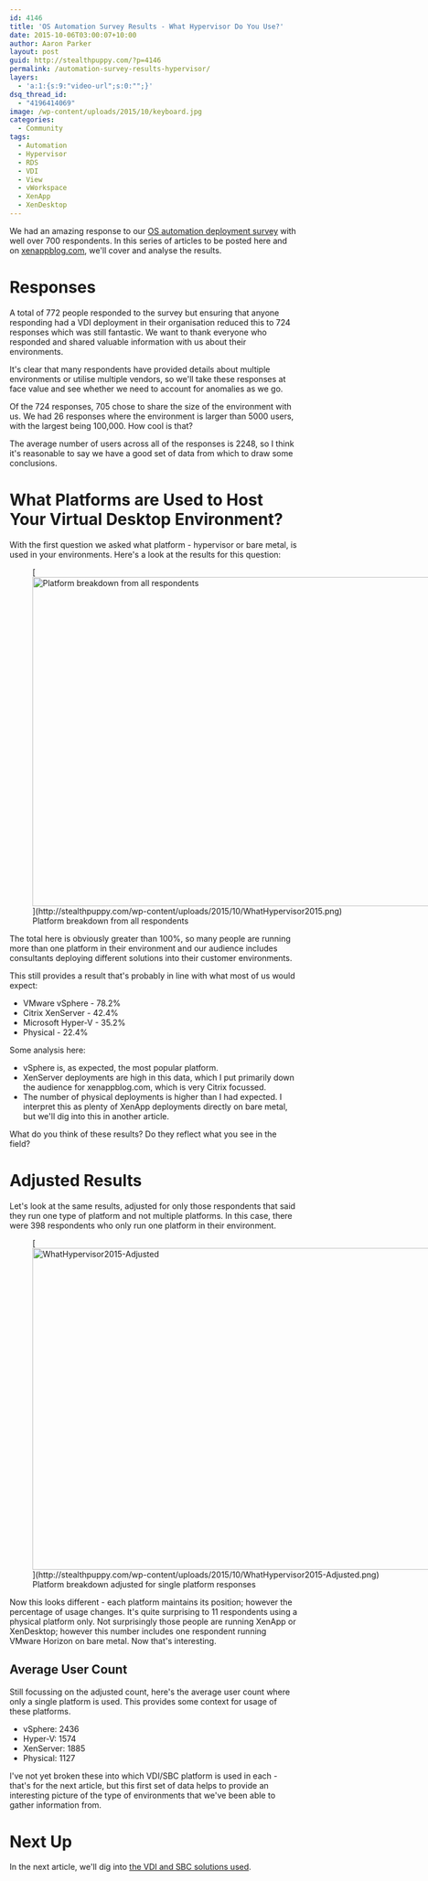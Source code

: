 ```yaml
---
id: 4146
title: 'OS Automation Survey Results - What Hypervisor Do You Use?'
date: 2015-10-06T03:00:07+10:00
author: Aaron Parker
layout: post
guid: http://stealthpuppy.com/?p=4146
permalink: /automation-survey-results-hypervisor/
layers:
  - 'a:1:{s:9:"video-url";s:0:"";}'
dsq_thread_id:
  - "4196414069"
image: /wp-content/uploads/2015/10/keyboard.jpg
categories:
  - Community
tags:
  - Automation
  - Hypervisor
  - RDS
  - VDI
  - View
  - vWorkspace
  - XenApp
  - XenDesktop
---
```

We had an amazing response to our [OS automation deployment survey](http://xenappblog.com/2015/take-part-in-the-os-deployment-automation-survey/) with well over 700 respondents. In this series of articles to be posted here and on [xenappblog.com](http://xenappblog.com), we'll cover and analyse the results.

# Responses

A total of 772 people responded to the survey but ensuring that anyone responding had a VDI deployment in their organisation reduced this to 724 responses which was still fantastic. We want to thank everyone who responded and shared valuable information with us about their environments.

It's clear that many respondents have provided details about multiple environments or utilise multiple vendors, so we'll take these responses at face value and see whether we need to account for anomalies as we go.

Of the 724 responses, 705 chose to share the size of the environment with us. We had 26 responses where the environment is larger than 5000 users, with the largest being 100,000. How cool is that?

The average number of users across all of the responses is 2248, so I think it's reasonable to say we have a good set of data from which to draw some conclusions.

# What Platforms are Used to Host Your Virtual Desktop Environment?

With the first question we asked what platform - hypervisor or bare metal, is used in your environments. Here's a look at the results for this question:

<figure id="attachment_4149" aria-describedby="caption-attachment-4149" style="width: 1024px" class="wp-caption alignnone">[<img class="wp-image-4149 size-large" src="http://stealthpuppy.com/wp-content/uploads/2015/10/WhatHypervisor2015-1024x576.png" alt="Platform breakdown from all respondents" width="1024" height="576" srcset="https://stealthpuppy.com/wp-content/uploads/2015/10/WhatHypervisor2015-1024x576.png 1024w, https://stealthpuppy.com/wp-content/uploads/2015/10/WhatHypervisor2015-150x84.png 150w, https://stealthpuppy.com/wp-content/uploads/2015/10/WhatHypervisor2015-300x169.png 300w" sizes="(max-width: 1024px) 100vw, 1024px" />](http://stealthpuppy.com/wp-content/uploads/2015/10/WhatHypervisor2015.png)<figcaption id="caption-attachment-4149" class="wp-caption-text">Platform breakdown from all respondents</figcaption></figure>

The total here is obviously greater than 100%, so many people are running more than one platform in their environment and our audience includes consultants deploying different solutions into their customer environments.

This still provides a result that's probably in line with what most of us would expect:

  * VMware vSphere - 78.2%
  * Citrix XenServer - 42.4%
  * Microsoft Hyper-V - 35.2%
  * Physical - 22.4%

Some analysis here:

  * vSphere is, as expected, the most popular platform.
  * XenServer deployments are high in this data, which I put primarily down the audience for xenappblog.com, which is very Citrix focussed.
  * The number of physical deployments is higher than I had expected. I interpret this as plenty of XenApp deployments directly on bare metal, but we'll dig into this in another article.

What do you think of these results? Do they reflect what you see in the field?

# Adjusted Results

Let's look at the same results, adjusted for only those respondents that said they run one type of platform and not multiple platforms. In this case, there were 398 respondents who only run one platform in their environment.

<figure id="attachment_4152" aria-describedby="caption-attachment-4152" style="width: 1024px" class="wp-caption alignnone">[<img class="wp-image-4152 size-large" src="http://stealthpuppy.com/wp-content/uploads/2015/10/WhatHypervisor2015-Adjusted-1024x563.png" alt="WhatHypervisor2015-Adjusted" width="1024" height="563" srcset="https://stealthpuppy.com/wp-content/uploads/2015/10/WhatHypervisor2015-Adjusted-1024x563.png 1024w, https://stealthpuppy.com/wp-content/uploads/2015/10/WhatHypervisor2015-Adjusted-150x82.png 150w, https://stealthpuppy.com/wp-content/uploads/2015/10/WhatHypervisor2015-Adjusted-300x165.png 300w" sizes="(max-width: 1024px) 100vw, 1024px" />](http://stealthpuppy.com/wp-content/uploads/2015/10/WhatHypervisor2015-Adjusted.png)<figcaption id="caption-attachment-4152" class="wp-caption-text">Platform breakdown adjusted for single platform responses</figcaption></figure>

Now this looks different - each platform maintains its position; however the percentage of usage changes. It's quite surprising to 11 respondents using a physical platform only. Not surprisingly those people are running XenApp or XenDesktop; however this number includes one respondent running VMware Horizon on bare metal. Now that's interesting.

## Average User Count

Still focussing on the adjusted count, here's the average user count where only a single platform is used. This provides some context for usage of these platforms.

  * vSphere: 2436
  * Hyper-V: 1574
  * XenServer: 1885
  * Physical: 1127

I've not yet broken these into which VDI/SBC platform is used in each - that's for the next article, but this first set of data helps to provide an interesting picture of the type of environments that we've been able to gather information from.

# Next Up

In the next article, we'll dig into [the VDI and SBC solutions used](http://stealthpuppy.com/automation-survey-results-vdi-platforms/).